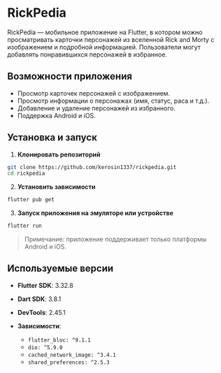 # RickPedia

RickPedia — мобильное приложение на Flutter, в котором можно просматривать карточки персонажей из
вселенной Rick and Morty с изображением и подробной информацией. Пользователи могут добавлять
понравившихся персонажей в избранное.

## Возможности приложения

* Просмотр карточек персонажей с изображением.
* Просмотр информации о персонажах (имя, статус, раса и т.д.).
* Добавление и удаление персонажей из избранного.
* Поддержка Android и iOS.

## Установка и запуск

1. **Клонировать репозиторий**

```bash
git clone https://github.com/kerosin1337/rickpedia.git
cd rickpedia
```

2. **Установить зависимости**

```bash
flutter pub get
```

3. **Запуск приложения на эмуляторе или устройстве**

```bash
flutter run
```

> Примечание: приложение поддерживает только платформы Android и iOS.

## Используемые версии

* **Flutter SDK**: 3.32.8
* **Dart SDK**: 3.8.1
* **DevTools**: 2.45.1
* **Зависимости**:

    * `flutter_bloc: ^9.1.1`
    * `dio: ^5.9.0`
    * `cached_network_image: ^3.4.1`
    * `shared_preferences: ^2.5.3`
